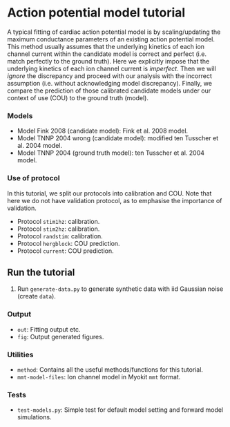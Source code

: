 # Action potential model tutorial

A typical fitting of cardiac action potential model is by scaling/updating the maximum conductance parameters of an existing action potential model.
This method usually assumes that the underlying kinetics of each ion channel current within the candidate model is correct and perfect (i.e. match perfectly to the ground truth).
Here we explicitly impose that the underlying kinetics of each ion channel current is _imperfect_.
Then we will _ignore_ the discrepancy and proceed with our analysis with the incorrect assumption (i.e. without acknowledging model discrepancy).
Finally, we compare the prediction of those calibrated candidate models under our context of use (COU) to the ground truth (model).

### Models

- Model Fink 2008 (candidate model): Fink et al. 2008 model.
- Model TNNP 2004 wrong (candidate model): modified ten Tusscher et al. 2004 model.
- Model TNNP 2004 (ground truth model): ten Tusscher et al. 2004 model.

### Use of protocol

In this tutorial, we split our protocols into calibration and COU.
Note that here we do not have validation protocol, as to emphasise the importance of validation.

- Protocol `stim1hz`: calibration.
- Protocol `stim2hz`: calibration.
- Protocol `randstim`: calibration.
- Protocol `hergblock`: COU prediction.
- Protocol `current`: COU prediction.

## Run the tutorial

1. Run `generate-data.py` to generate synthetic data with iid Gaussian noise (create `data`).

### Output

- `out`: Fitting output etc.
- `fig`: Output generated figures.

### Utilities

- `method`: Contains all the useful methods/functions for this tutorial.
- `mmt-model-files`: Ion channel model in Myokit `mmt` format.

### Tests

- `test-models.py`: Simple test for default model setting and forward model simulations.

